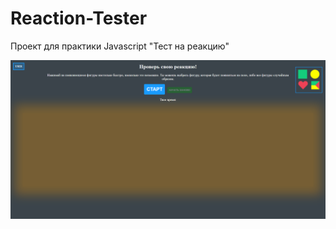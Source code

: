 # Reaction-Tester
Проект для практики Javascript
"Тест на реакцию"

<img width="769" alt="" src="reaction-tester.png">
